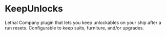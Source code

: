 # KeepUnlocks
Lethal Company plugin that lets you keep unlockables on your ship after a run resets. Configurable to keep suits, furniture, and/or upgrades.